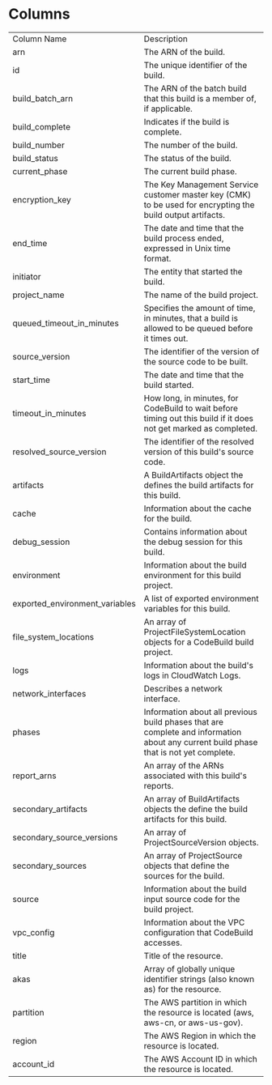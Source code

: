 # Columns  

<table>
	<tr><td>Column Name</td><td>Description</td></tr>
	<tr><td>arn</td><td>The ARN of the build.</td></tr>
	<tr><td>id</td><td>The unique identifier of the  build.</td></tr>
	<tr><td>build_batch_arn</td><td>The ARN of the batch build that this build is a member of, if applicable.</td></tr>
	<tr><td>build_complete</td><td>Indicates if the build is complete.</td></tr>
	<tr><td>build_number</td><td>The number of the build.</td></tr>
	<tr><td>build_status</td><td>The status of the build.</td></tr>
	<tr><td>current_phase</td><td>The current build phase.</td></tr>
	<tr><td>encryption_key</td><td>The Key Management Service customer master key (CMK) to be used for encrypting the build output artifacts.</td></tr>
	<tr><td>end_time</td><td>The date and time that the build process ended, expressed in Unix time format.</td></tr>
	<tr><td>initiator</td><td>The entity that started the build.</td></tr>
	<tr><td>project_name</td><td>The name of the build project.</td></tr>
	<tr><td>queued_timeout_in_minutes</td><td>Specifies the amount of time, in minutes, that a build is allowed to be queued before it times out.</td></tr>
	<tr><td>source_version</td><td>The identifier of the version of the source code to be built.</td></tr>
	<tr><td>start_time</td><td>The date and time that the build started.</td></tr>
	<tr><td>timeout_in_minutes</td><td>How long, in minutes, for CodeBuild to wait before timing out this build if it does not get marked as completed.</td></tr>
	<tr><td>resolved_source_version</td><td>The identifier of the resolved version of this build's source code.</td></tr>
	<tr><td>artifacts</td><td>A BuildArtifacts object the defines the build artifacts for this build.</td></tr>
	<tr><td>cache</td><td>Information about the cache for the build.</td></tr>
	<tr><td>debug_session</td><td>Contains information about the debug session for this build.</td></tr>
	<tr><td>environment</td><td>Information about the build environment for this build project.</td></tr>
	<tr><td>exported_environment_variables</td><td>A list of exported environment variables for this build.</td></tr>
	<tr><td>file_system_locations</td><td>An array of ProjectFileSystemLocation objects for a CodeBuild build project.</td></tr>
	<tr><td>logs</td><td>Information about the build's logs in CloudWatch Logs.</td></tr>
	<tr><td>network_interfaces</td><td>Describes a network interface.</td></tr>
	<tr><td>phases</td><td>Information about all previous build phases that are complete and information about any current build phase that is not yet complete.</td></tr>
	<tr><td>report_arns</td><td>An array of the ARNs associated with this build's reports.</td></tr>
	<tr><td>secondary_artifacts</td><td>An array of BuildArtifacts objects the define the build artifacts for this build.</td></tr>
	<tr><td>secondary_source_versions</td><td>An array of ProjectSourceVersion objects.</td></tr>
	<tr><td>secondary_sources</td><td>An array of ProjectSource objects that define the sources for the build.</td></tr>
	<tr><td>source</td><td>Information about the build input source code for the build project.</td></tr>
	<tr><td>vpc_config</td><td>Information about the VPC configuration that CodeBuild accesses.</td></tr>
	<tr><td>title</td><td>Title of the resource.</td></tr>
	<tr><td>akas</td><td>Array of globally unique identifier strings (also known as) for the resource.</td></tr>
	<tr><td>partition</td><td>The AWS partition in which the resource is located (aws, aws-cn, or aws-us-gov).</td></tr>
	<tr><td>region</td><td>The AWS Region in which the resource is located.</td></tr>
	<tr><td>account_id</td><td>The AWS Account ID in which the resource is located.</td></tr>
</table>